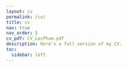 ```yaml
---
layout: cv
permalink: /cv/
title: cv
nav: true
nav_order: 5
cv_pdf: CV_LocPham.pdf
description: Here's a full version of my CV.
toc:
  sidebar: left
---
```

